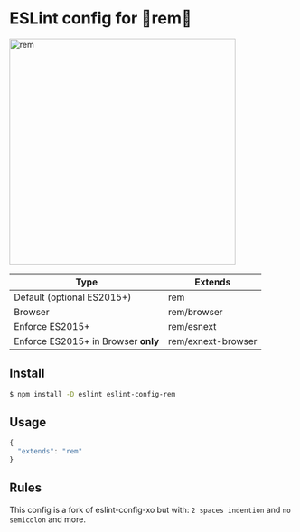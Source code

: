 # ESLint config for 🌟rem🌟

<img src="./media/rem.gif" alt="rem" width="400">

|Type|Extends|
|---|---|
|Default (optional ES2015+)|rem|
|Browser|rem/browser|
|Enforce ES2015+|rem/esnext|
|Enforce ES2015+ in Browser **only**|rem/exnext-browser|


## Install

```bash
$ npm install -D eslint eslint-config-rem
```

## Usage

```js
{
  "extends": "rem"
}
```

## Rules

This config is a fork of eslint-config-xo but with: `2 spaces indention` and `no semicolon` and more.
